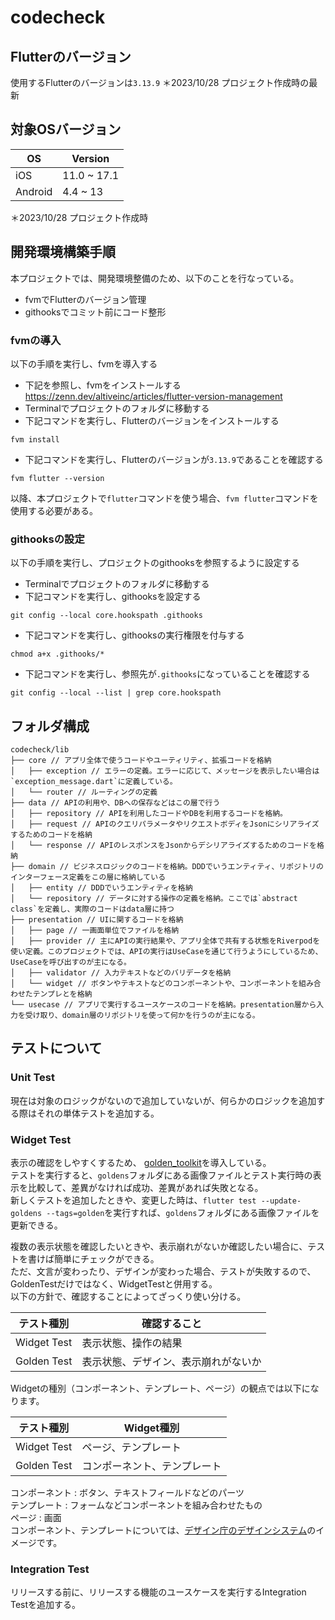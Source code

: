 # codecheck
## Flutterのバージョン
使用するFlutterのバージョンは`3.13.9`
＊2023/10/28 プロジェクト作成時の最新

## 対象OSバージョン

|  OS  |  Version  |
| ---- | ---- |
|  iOS  |  11.0 ~ 17.1  |
|  Android  |  4.4 ~ 13  |

＊2023/10/28 プロジェクト作成時

## 開発環境構築手順
本プロジェクトでは、開発環境整備のため、以下のことを行なっている。
- fvmでFlutterのバージョン管理
- githooksでコミット前にコード整形

### fvmの導入
以下の手順を実行し、fvmを導入する
- 下記を参照し、fvmをインストールする
https://zenn.dev/altiveinc/articles/flutter-version-management
- Terminalでプロジェクトのフォルダに移動する
- 下記コマンドを実行し、Flutterのバージョンをインストールする
```
fvm install
````
- 下記コマンドを実行し、Flutterのバージョンが`3.13.9`であることを確認する
```
fvm flutter --version
````
以降、本プロジェクトで`flutter`コマンドを使う場合、`fvm flutter`コマンドを使用する必要がある。

### githooksの設定
以下の手順を実行し、プロジェクトのgithooksを参照するように設定する
- Terminalでプロジェクトのフォルダに移動する
- 下記コマンドを実行し、githooksを設定する
```
git config --local core.hookspath .githooks
```
- 下記コマンドを実行し、githooksの実行権限を付与する
```
chmod a+x .githooks/*
```
- 下記コマンドを実行し、参照先が`.githooks`になっていることを確認する
```
git config --local --list | grep core.hookspath
```

## フォルダ構成
```
codecheck/lib
├── core // アプリ全体で使うコードやユーティリティ、拡張コードを格納
│   ├── exception // エラーの定義。エラーに応じて、メッセージを表示したい場合は`exception_message.dart`に定義している。
│   └── router // ルーティングの定義
├── data // APIの利用や、DBへの保存などはこの層で行う
│   ├── repository // APIを利用したコードやDBを利用するコードを格納。
│   ├── request // APIのクエリパラメータやリクエストボディをJsonにシリアライズするためのコードを格納
│   └── response // APIのレスポンスをJsonからデシリアライズするためのコードを格納
├── domain // ビジネスロジックのコードを格納。DDDでいうエンティティ、リポジトリのインターフェース定義をこの層に格納している
│   ├── entity // DDDでいうエンティティを格納
│   └── repository // データに対する操作の定義を格納。ここでは`abstract class`を定義し、実際のコードはdata層に持つ
├── presentation // UIに関するコードを格納
│   ├── page // 一画面単位でファイルを格納
│   ├── provider // 主にAPIの実行結果や、アプリ全体で共有する状態をRiverpodを使い定義。このプロジェクトでは、APIの実行はUseCaseを通じて行うようにしているため、UseCaseを呼び出すのが主になる。
│   ├── validator // 入力テキストなどのバリデータを格納
│   └── widget // ボタンやテキストなどのコンポーネントや、コンポーネントを組み合わせたテンプレとを格納
└── usecase // アプリで実行するユースケースのコードを格納。presentation層から入力を受け取り、domain層のリポジトリを使って何かを行うのが主になる。
```

## テストについて
### Unit Test
現在は対象のロジックがないので追加していないが、何らかのロジックを追加する際はそれの単体テストを追加する。

### Widget Test
表示の確認をしやすくするため、 [golden_toolkit](https://pub.dev/packages/golden_toolkit)を導入している。  
テストを実行すると、`goldens`フォルダにある画像ファイルとテスト実行時の表示を比較して、差異がなければ成功、差異があれば失敗となる。  
新しくテストを追加したときや、変更した時は、`flutter test --update-goldens --tags=golden`を実行すれば、`goldens`フォルダにある画像ファイルを更新できる。  
  
複数の表示状態を確認したいときや、表示崩れがないか確認したい場合に、テストを書けば簡単にチェックができる。  
ただ、文言が変わったり、デザインが変わった場合、テストが失敗するので、GoldenTestだけではなく、WidgetTestと併用する。  
以下の方針で、確認することによってざっくり使い分ける。  
  
|  テスト種別  |  確認すること  |
| ---- | ---- |
|  Widget Test |  表示状態、操作の結果  |
|  Golden Test  |  表示状態、デザイン、表示崩れがないか  |

Widgetの種別（コンポーネント、テンプレート、ページ）の観点では以下になります。

|  テスト種別  |  Widget種別  |
| ---- | ---- |
|  Widget Test |  ページ、テンプレート  |
|  Golden Test  |  コンポーネント、テンプレート  |

コンポーネント : ボタン、テキストフィールドなどのパーツ  
テンプレート : フォームなどコンポーネントを組み合わせたもの  
ページ : 画面  
コンポーネント、テンプレートについては、[デザイン庁のデザインシステム](https://www.figma.com/community/file/1255349027535859598/design-system-1-4-0)のイメージです。

### Integration Test
リリースする前に、リリースする機能のユースケースを実行するIntegration Testを追加する。
